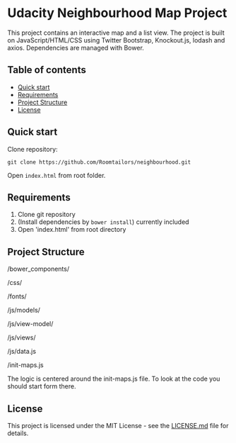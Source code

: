 # Udacity Neighbourhood Map Project

This project contains an interactive map and a list view. The project is built on JavaScript/HTML/CSS using Twitter Bootstrap, Knockout.js, lodash and axios. Dependencies are managed with Bower.

## Table of contents

* [Quick start](#quick-start)
* [Requirements](#requirements)
* [Project Structure](#project-structure)
* [License](#license)


## Quick start

Clone repository:
```
git clone https://github.com/Roomtailors/neighbourhood.git
```

Open `index.html` from root folder. 

## Requirements

1. Clone git repository
2. (Install dependencies by `bower install`) currently included
3. Open 'index.html' from root directory

## Project Structure

/bower_components/

/css/

/fonts/

/js/models/

/js/view-model/

/js/views/

/js/data.js

/init-maps.js

The logic is centered around the init-maps.js file. To look at the code you should start form there.

## License

This project is licensed under the MIT License - see the [LICENSE.md](LICENSE.md) file for details.